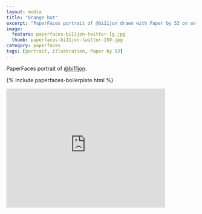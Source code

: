 ```yaml
---
layout: media
title: "Orange hat"
excerpt: "PaperFaces portrait of @bi11jon drawn with Paper by 53 on an iPad."
image: 
  feature: paperfaces-bi11jon-twitter-lg.jpg
  thumb: paperfaces-bi11jon-twitter-150.jpg
category: paperfaces
tags: [portrait, illustration, Paper by 53]
---
```


PaperFaces portrait of [@bi11jon](http://twitter.com/bi11jon).

{% include paperfaces-boilerplate.html %}

<iframe width="420" height="315" src="http://www.youtube.com/embed/dRIxg-RYJ9g" frameborder="0"> </iframe>